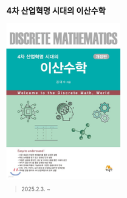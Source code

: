## 4차 산업혁명 시대의 이산수학

<img style="width:300px;" src="../images/discrete_mathematics.jpg">

<br/>

> 2025.2.3. ~
